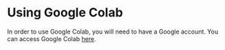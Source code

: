 # Using Google Colab

In order to use Google Colab, you will need to have a Google account. You can access Google Colab [here](https://colab.research.google.com/).
